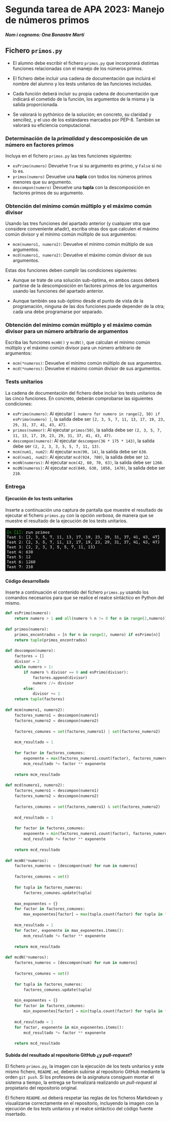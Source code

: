 # Segunda tarea de APA 2023: Manejo de números primos

##### Nom i cognoms: Ona Bonastre Martí

## Fichero `primos.py`

- El alumno debe escribir el fichero `primos.py` que incorporará distintas funciones relacionadas con el manejo de los números primos.

- El fichero debe incluir una cadena de documentación que incluirá el nombre del alumno y los tests unitarios de las funciones incluidas.

- Cada función deberá incluir su propia cadena de documentación que indicará el cometido de la función, los argumentos de la misma y la salida proporcionada.

- Se valorará lo pythónico de la solución; en concreto, su claridad y sencillez, y el uso de los estándares marcados por PEP-8. También se valorará su eficiencia computacional.

### Determinación de la *primalidad* y descomposición de un número en factores primos

Incluya en el fichero `primos.py` las tres funciones siguientes:

- `esPrimo(numero)`   Devuelve `True` si su argumento es primo, y `False` si no lo es.
- `primos(numero)`    Devuelve una **tupla** con todos los números primos menores que su argumento.
- `descompon(numero)` Devuelve una **tupla** con la descomposición en factores primos de su argumento.

### Obtención del mínimo común múltiplo y el máximo común divisor

Usando las tres funciones del apartado anterior (y cualquier otra que considere conveniente añadir), escriba otras dos que calculen el máximo común divisor y el mínimo común múltiplo de sus argumentos:

- `mcm(numero1, numero2)`:  Devuelve el mínimo común múltiplo de sus argumentos.
- `mcd(numero1, numero2)`:  Devuelve el máximo común divisor de sus argumentos.

Estas dos funciones deben cumplir las condiciones siguientes:

- Aunque se trate de una solución sub-óptima, en ambos casos deberá partirse de la descomposición en factores  primos de los argumentos usando las funciones del apartado anterior.

- Aunque también sea sub-óptimo desde el punto de vista de la programación, ninguna de las dos funciones puede  depender de la otra; cada una debe programarse por separado.

### Obtención del mínimo común múltiplo y el máximo común divisor para un número arbitrario de argumentos

Escriba las funciones `mcmN()` y `mcdN()`, que calculan el mínimo común múltiplo y el máximo común divisor para un número arbitrario de argumentos:

- `mcm(*numeros)`:  Devuelve el mínimo común múltiplo de sus argumentos.
- `mcd(*numeros)`:  Devuelve el máximo común divisor de sus argumentos.

### Tests unitarios

La cadena de documentación del fichero debe incluir los tests unitarios de las cinco funciones. En concreto, deberán comprobarse las siguientes condiciones:

- `esPrimo(numero)`:  Al ejecutar `[ numero for numero in range(2, 50) if esPrimo(numero) ]`, la salida debe ser
                      `[2, 3, 5, 7, 11, 13, 17, 19, 23, 29, 31, 37, 41, 43, 47]`.
- `primos(numeor)`: Al ejecutar `primos(50)`, la salida debe ser `(2, 3, 5, 7, 11, 13, 17, 19, 23, 29, 31, 37, 41, 43, 47)`.
- `descompon(numero)`: Al ejecutar `descompon(36 * 175 * 143)`, la salida debe ser `(2, 2, 3, 3, 5, 5, 7, 11, 13)`.
- `mcm(num1, num2)`: Al ejecutar `mcm(90, 14)`, la salida debe ser `630`.
- `mcd(num1, num2)`: Al ejecutar `mcd(924, 780)`, la salida debe ser `12`.
- `mcmN(numeros)`: Al ejecutar `mcm(42, 60, 70, 63)`, la salida debe ser `1260`.
- `mcdN(numeros)`: Al ejecutar `mcd(840, 630, 1050, 1470)`, la salida debe ser `210`.

### Entrega

#### Ejecución de los tests unitarios

Inserte a continuación una captura de pantalla que muestre el resultado de ejecutar el fichero `primos.py` con la opción *verbosa*, de manera que se muestre el resultado de la ejecución de los tests unitarios.

![Tests unitarios](tests_unitarios.png)

#### Código desarrollado

Inserte a continuación el contenido del fichero `primos.py` usando los comandos necesarios para que se realice el realce sintáctico en Python del mismo.

```py
def esPrimo(numero):
    return numero > 1 and all(numero % n != 0 for n in range(2,numero))

def primos(numero):
    primos_encontrados = [n for n in range(2, numero) if esPrimo(n)]
    return tuple(primos_encontrados)

def descompon(numero):
    factores = []
    divisor = 2
    while numero > 1:
        if numero % divisor == 0 and esPrimo(divisor):
            factores.append(divisor)
            numero //= divisor
        else:
            divisor += 1
    return tuple(factores)

def mcm(numero1, numero2):
    factores_numero1 = descompon(numero1)
    factores_numero2 = descompon(numero2)

    factores_comunes = set(factores_numero1) | set(factores_numero2)

    mcm_resultado = 1
    
    for factor in factores_comunes:
        exponente = max(factores_numero1.count(factor), factores_numero2.count(factor))
        mcm_resultado *= factor ** exponente
    
    return mcm_resultado

def mcd(numero1, numero2):
    factores_numero1 = descompon(numero1)
    factores_numero2 = descompon(numero2)
    
    factores_comunes = set(factores_numero1) & set(factores_numero2)
    
    mcd_resultado = 1
    
    for factor in factores_comunes:
        exponente = min(factores_numero1.count(factor), factores_numero2.count(factor))
        mcd_resultado *= factor ** exponente
    
    return mcd_resultado

def mcmN(*numeros):
    factores_numeros = [descompon(num) for num in numeros]
    
    factores_comunes = set()

    for tupla in factores_numeros:
        factores_comunes.update(tupla)

    max_exponentes = {}
    for factor in factores_comunes:
        max_exponentes[factor] = max(tupla.count(factor) for tupla in factores_numeros)

    mcm_resultado = 1
    for factor, exponente in max_exponentes.items():
        mcm_resultado *= factor ** exponente

    return mcm_resultado

def mcdN(*numeros):
    factores_numeros = [descompon(num) for num in numeros]
    
    factores_comunes = set()

    for tupla in factores_numeros:
        factores_comunes.update(tupla)

    min_exponentes = {}
    for factor in factores_comunes:
        min_exponentes[factor] = min(tupla.count(factor) for tupla in factores_numeros)

    mcd_resultado = 1
    for factor, exponente in min_exponentes.items():
        mcd_resultado *= factor ** exponente

    return mcd_resultado
```

#### Subida del resultado al repositorio GitHub ¿y *pull-request*?

El fichero `primos.py`, la imagen con la ejecución de los tests unitarios y este mismo fichero, `README.md`, deberán subirse al repositorio GitHub mediante la orden `git push`. Si los profesores de la asignatura consiguen montar el sistema a tiempo, la entrega se formalizará realizando un *pull-request* al propietario del repositorio original.

El fichero `README.md` deberá respetar las reglas de los ficheros Markdown y visualizarse correctamente en el repositorio, incluyendo la imagen con la ejecución de los tests unitarios y el realce sintáctico del código fuente insertado.
